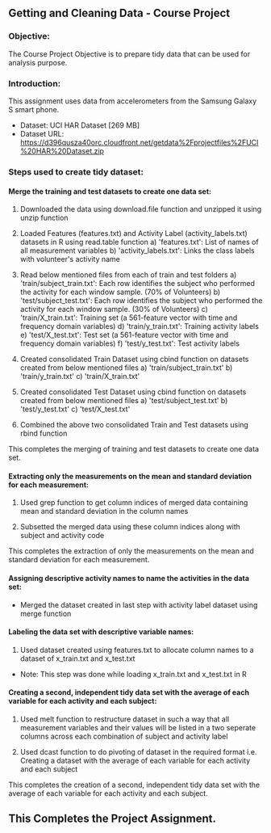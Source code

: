 ## Getting and Cleaning Data - Course Project

### Objective:
The Course Project Objective is to prepare tidy data that can be used for analysis purpose.

### Introduction:
This assignment uses data from accelerometers from the Samsung Galaxy S smart phone.

* Dataset: UCI HAR Dataset [269 MB]
* Dataset URL: https://d396qusza40orc.cloudfront.net/getdata%2Fprojectfiles%2FUCI%20HAR%20Dataset.zip

### Steps used to create tidy dataset:

#### Merge the training and test datasets to create one data set:
1. Downloaded the data using download.file function and unzipped it using unzip function

2. Loaded Features (features.txt) and Activity Label (activity_labels.txt) datasets in R using read.table function
a) 'features.txt': List of names of all measurement variables
b) 'activity_labels.txt': Links the class labels with volunteer's activity name

3. Read below mentioned files from each of train and test folders
a) 'train/subject_train.txt': Each row identifies the subject who performed the activity for each window sample. (70% of Volunteers) 
b) 'test/subject_test.txt': Each row identifies the subject who performed the activity for each window sample. (30% of Volunteers) 
c) 'train/X_train.txt': Training set (a 561-feature vector with time and frequency domain variables)
d) 'train/y_train.txt': Training activity labels
e) 'test/X_test.txt': Test set (a 561-feature vector with time and frequency domain variables)
f) 'test/y_test.txt': Test activity labels

4. Created consolidated Train Dataset using cbind function on datasets created from below mentioned files
a) 'train/subject_train.txt'
b) 'train/y_train.txt'
c) 'train/X_train.txt'

5. Created consolidated Test Dataset using cbind function on datasets created from below mentioned files
a) 'test/subject_test.txt'
b) 'test/y_test.txt'
c) 'test/X_test.txt'

6. Combined the above two consolidated Train and Test datasets using rbind function

This completes the merging of training and test datasets to create one data set.

#### Extracting only the measurements on the mean and standard deviation for each measurement:
1. Used grep function to get column indices of merged data containing mean and standard deviation in the column names 

2. Subsetted the merged data using these column indices along with subject and activity code

This completes the extraction of only the measurements on the mean and standard deviation for each measurement.

#### Assigning descriptive activity names to name the activities in the data set:
* Merged the dataset created in last step with activity label dataset using merge function

#### Labeling the data set with descriptive variable names:
1. Used dataset created using features.txt to allocate column names to a dataset of x_train.txt and x_test.txt
* Note: This step was done while loading x_train.txt and x_test.txt in R 

#### Creating a second, independent tidy data set with the average of each variable for each activity and each subject:
1. Used melt function to restructure dataset in such a way that all measurement variables and their values will be listed in a two seperate columns across each combination of subject and activity label

2. Used dcast function to do pivoting of dataset in the required format i.e. Creating a dataset with the average of each variable for each activity and each subject

This completes the creation of a second, independent tidy data set with the average of each variable for each activity and each subject.

## This Completes the Project Assignment.